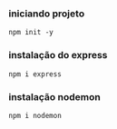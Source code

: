 ### iniciando projeto
`npm init -y`

### instalação do express
`npm i express`

### instalação nodemon
`npm i nodemon`